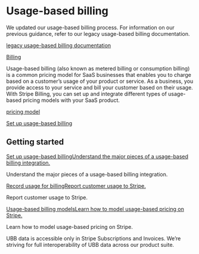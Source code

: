 # Usage-based billing

We updated our usage-based billing process. For information on our previous guidance, refer to our legacy usage-based billing documentation.

[legacy usage-based billing documentation](/billing/subscriptions/usage-based-legacy)

[Billing](/billing)

Usage-based billing (also known as metered billing or consumption billing) is a common pricing model for SaaS businesses that enables you to charge based on a customer’s usage of your product or service. As a business, you provide access to your service and bill your customer based on their usage. With Stripe Billing, you can set up and integrate different types of usage-based pricing models with your SaaS product.

[pricing model](/products-prices/pricing-models)

[Set up usage-based billing](/docs/billing/subscriptions/usage-based/implementation-guide#what-you-will-build)

## Getting started

[Set up usage-based billingUnderstand the major pieces of a usage-based billing integration.](/billing/subscriptions/usage-based/implementation-guide)

Understand the major pieces of a usage-based billing integration.

[Record usage for billingReport customer usage to Stripe.](/billing/subscriptions/usage-based/recording-usage)

Report customer usage to Stripe.

[Usage-based billing modelsLearn how to model usage-based pricing on Stripe.](/billing/subscriptions/usage-based/pricing-models)

Learn how to model usage-based pricing on Stripe.

UBB data is accessible only in Stripe Subscriptions and Invoices. We’re striving for full interoperability of UBB data across our product suite.
